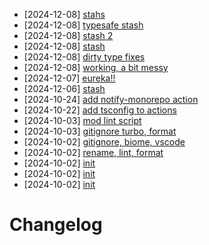 - [2024-12-08] [stahs](https://github.com/RubricLab/actions/commit/66a96681ec58560d9ab51f0750a4f1b692c934df)
- [2024-12-08] [typesafe stash](https://github.com/RubricLab/actions/commit/a9a7301a433bd6eb94b22b68396364cc487fb198)
- [2024-12-08] [stash 2](https://github.com/RubricLab/actions/commit/5e68fe91f62eb3787d08bcab095d9d744803f87d)
- [2024-12-08] [stash](https://github.com/RubricLab/actions/commit/600c7fba1ae9c4c6482e563da33b36cfc19d2b88)
- [2024-12-08] [dirty type fixes](https://github.com/RubricLab/actions/commit/743b41256f1de3a134ea3bcbf0859692f2ac1320)
- [2024-12-08] [working, a bit messy](https://github.com/RubricLab/actions/commit/53c54305c5f164df8e0c8b98bde306ffef881405)
- [2024-12-07] [eureka!!](https://github.com/RubricLab/actions/commit/f080d1fbde2f16a08188766ff35dca951f4fc977)
- [2024-12-06] [stash](https://github.com/RubricLab/actions/commit/e880b74538f5f24b8311b3bdf120b1058c0c60d1)
- [2024-10-24] [add notify-monorepo action](https://github.com/RubricLab/actions/commit/6114893404f23d68deebfdd521d3aa2dd09617df)
- [2024-10-22] [add tsconfig to actions](https://github.com/RubricLab/actions/commit/ee614af0fd2366b6f20f5799d9baebd82e1d203c)
- [2024-10-03] [mod lint script](https://github.com/RubricLab/actions/commit/ac5fd2794fd2702d5c3b290e0ee0ce7aa3fb09eb)
- [2024-10-03] [gitignore turbo, format](https://github.com/RubricLab/actions/commit/d0f0154dbcd6adfcc3dd8c36f744c3b8241c8134)
- [2024-10-02] [gitignore, biome, vscode](https://github.com/RubricLab/actions/commit/9909ed3d80e070b2922b3d300edf9533ce271ee2)
- [2024-10-02] [rename, lint, format](https://github.com/RubricLab/actions/commit/daa1c23940d61887b572e951a70898cce5e0a7db)
- [2024-10-02] [init](https://github.com/RubricLab/actions/commit/8cac0caf408b8418820f1c1ab03ff4f3a0fd0f3a)
- [2024-10-02] [init](https://github.com/RubricLab/actions/commit/7d051dfcb6d43ae9daa9027d9f787ce0a259bed3)
- [2024-10-02] [init](https://github.com/RubricLab/actions/commit/a65e3ab1946b5ef01ff0ea3d8443720b6ddf079a)
# Changelog

